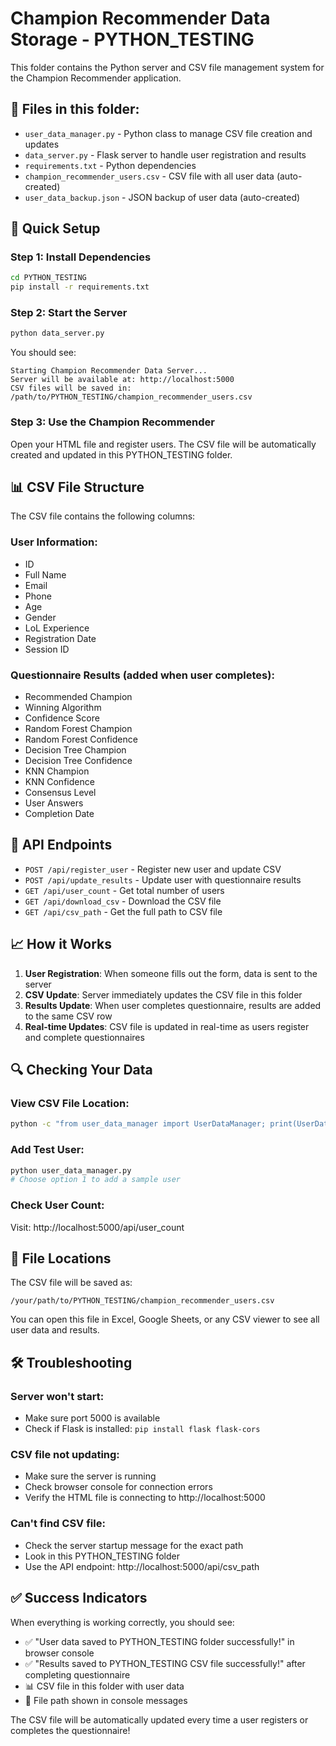 # Champion Recommender Data Storage - PYTHON_TESTING

This folder contains the Python server and CSV file management system for the Champion Recommender application.

## 📁 Files in this folder:
- `user_data_manager.py` - Python class to manage CSV file creation and updates
- `data_server.py` - Flask server to handle user registration and results
- `requirements.txt` - Python dependencies
- `champion_recommender_users.csv` - CSV file with all user data (auto-created)
- `user_data_backup.json` - JSON backup of user data (auto-created)

## 🚀 Quick Setup

### Step 1: Install Dependencies
```bash
cd PYTHON_TESTING
pip install -r requirements.txt
```

### Step 2: Start the Server
```bash
python data_server.py
```

You should see:
```
Starting Champion Recommender Data Server...
Server will be available at: http://localhost:5000
CSV files will be saved in: /path/to/PYTHON_TESTING/champion_recommender_users.csv
```

### Step 3: Use the Champion Recommender
Open your HTML file and register users. The CSV file will be automatically created and updated in this PYTHON_TESTING folder.

## 📊 CSV File Structure

The CSV file contains the following columns:

### User Information:
- ID
- Full Name
- Email
- Phone
- Age
- Gender
- LoL Experience
- Registration Date
- Session ID

### Questionnaire Results (added when user completes):
- Recommended Champion
- Winning Algorithm
- Confidence Score
- Random Forest Champion
- Random Forest Confidence
- Decision Tree Champion
- Decision Tree Confidence
- KNN Champion
- KNN Confidence
- Consensus Level
- User Answers
- Completion Date

## 🔧 API Endpoints

- `POST /api/register_user` - Register new user and update CSV
- `POST /api/update_results` - Update user with questionnaire results
- `GET /api/user_count` - Get total number of users
- `GET /api/download_csv` - Download the CSV file
- `GET /api/csv_path` - Get the full path to CSV file

## 📈 How it Works

1. **User Registration**: When someone fills out the form, data is sent to the server
2. **CSV Update**: Server immediately updates the CSV file in this folder
3. **Results Update**: When user completes questionnaire, results are added to the same CSV row
4. **Real-time Updates**: CSV file is updated in real-time as users register and complete questionnaires

## 🔍 Checking Your Data

### View CSV File Location:
```bash
python -c "from user_data_manager import UserDataManager; print(UserDataManager().get_csv_path())"
```

### Add Test User:
```bash
python user_data_manager.py
# Choose option 1 to add a sample user
```

### Check User Count:
Visit: http://localhost:5000/api/user_count

## 📁 File Locations

The CSV file will be saved as:
```
/your/path/to/PYTHON_TESTING/champion_recommender_users.csv
```

You can open this file in Excel, Google Sheets, or any CSV viewer to see all user data and results.

## 🛠️ Troubleshooting

### Server won't start:
- Make sure port 5000 is available
- Check if Flask is installed: `pip install flask flask-cors`

### CSV file not updating:
- Make sure the server is running
- Check browser console for connection errors
- Verify the HTML file is connecting to http://localhost:5000

### Can't find CSV file:
- Check the server startup message for the exact path
- Look in this PYTHON_TESTING folder
- Use the API endpoint: http://localhost:5000/api/csv_path

## ✅ Success Indicators

When everything is working correctly, you should see:
- ✅ "User data saved to PYTHON_TESTING folder successfully!" in browser console
- ✅ "Results saved to PYTHON_TESTING CSV file successfully!" after completing questionnaire
- 📊 CSV file in this folder with user data
- 📁 File path shown in console messages

The CSV file will be automatically updated every time a user registers or completes the questionnaire!